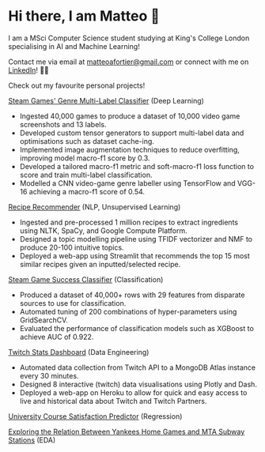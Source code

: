 
# Hi there, I am Matteo 👋  
I am a MSci Computer Science student studying at King's College London specialising in AI and Machine Learning!

Contact me via email at matteoafortier@gmail.com or connect with me on [LinkedIn](https://www.linkedin.com/in/matteo-fortier)! 👥💬

Check out my favourite personal projects!

[Steam Games' Genre Multi-Label Classifier](https://github.com/matteofortier/DL_PROJECT) (Deep Learning)

 - Ingested 40,000 games to produce a dataset of 10,000 video game screenshots and 13 labels.  
 - Developed custom tensor generators to support multi-label data and optimisations such as dataset cache-ing.  
 - Implemented image augmentation techniques to reduce overfitting, improving model macro-f1 score by 0.3.  
 - Developed a tailored macro-f1 metric and soft-macro-f1 loss function to score and train multi-label classification.
 - Modelled a CNN video-game genre labeller using TensorFlow and VGG-16 achieving a macro-f1 score of 0.54.

[Recipe Recommender](https://github.com/matteofortier/NLP_PROJECT) (NLP, Unsupervised Learning)

 - Ingested and pre-processed 1 million recipes to extract ingredients using NLTK, SpaCy, and Google Compute Platform. 
 - Designed a topic modelling pipeline using TFIDF vectorizer and NMF to produce 20-100 intuitive topics.  
 - Deployed a web-app using Streamlit that recommends the top 15 most similar recipes given an inputted/selected recipe.

[Steam Game Success Classifier](https://github.com/matteofortier/CLS_PROJECT) (Classification)

 - Produced a dataset of 40,000+ rows with 29 features from disparate sources to use for classification. 
 - Automated tuning of 200 combinations of hyper-parameters using GridSearchCV.  
 - Evaluated the performance of classification models such as XGBoost to achieve AUC of 0.922.

[Twitch Stats Dashboard](https://github.com/matteofortier/ENG_PROJECT) (Data Engineering)

 - Automated data collection from Twitch API to a MongoDB Atlas instance every 30 minutes.  
 - Designed 8 interactive (twitch) data visualisations using Plotly and Dash.  
 - Deployed a web-app on Heroku to allow for quick and easy access to live and historical data about Twitch and Twitch Partners.
 
[University Course Satisfaction Predictor](https://github.com/matteofortier/LR_PROJECT) (Regression)

[Exploring the Relation Between Yankees Home Games and MTA Subway Stations](https://github.com/matteofortier/MTA_EDA_Project) (EDA)
